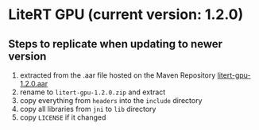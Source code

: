 # LiteRT GPU (current version: 1.2.0)

## Steps to replicate when updating to newer version
1. extracted from the .aar file hosted on the Maven Repository [litert-gpu-1.2.0.aar](https://maven.google.com/com/google/ai/edge/litert/litert-gpu/1.2.0/litert-gpu-1.2.0.aar)
2. rename to `litert-gpu-1.2.0.zip` and extract
3. copy everything from `headers` into the `include` directory
4. copy all libraries from `jni` to `lib` directory
5. copy `LICENSE` if it changed
